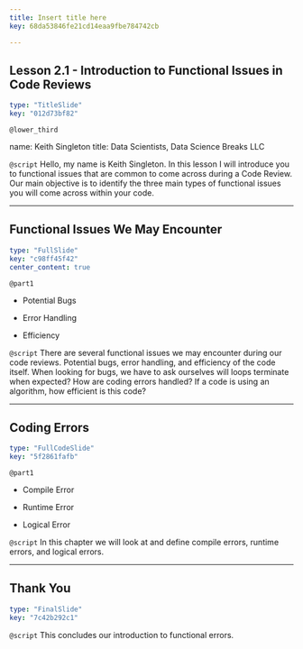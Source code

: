 ```yaml
---
title: Insert title here
key: 68da53846fe21cd14eaa9fbe784742cb

---
```

## Lesson 2.1 - Introduction to Functional Issues in Code Reviews

```yaml
type: "TitleSlide"
key: "012d73bf82"
```

`@lower_third`

name: Keith Singleton 
title: Data Scientists, Data Science Breaks LLC


`@script`
Hello, my name is Keith Singleton. In this lesson I will introduce you to functional issues that are common to come across during a Code Review. Our main objective is to identify the three main types of functional issues you will come across within your code.


---
## Functional Issues We May Encounter

```yaml
type: "FullSlide"
key: "c98ff45f42"
center_content: true
```

`@part1`
-  Potential Bugs

-  Error Handling

-  Efficiency


`@script`
There are several functional issues we may encounter during our code reviews. Potential bugs, error handling, and efficiency of the code itself. 
When looking for bugs, we have to ask ourselves will loops terminate when expected? 
How are coding errors handled? 
If a code is using an algorithm, how efficient is this code?


---
## Coding Errors 

```yaml
type: "FullCodeSlide"
key: "5f2861fafb"
```

`@part1`
- Compile Error

- Runtime Error

- Logical Error


`@script`
In this chapter we will look at and define compile errors, runtime errors, and logical errors.


---
## Thank You

```yaml
type: "FinalSlide"
key: "7c42b292c1"
```

`@script`
This concludes our introduction to functional errors.

